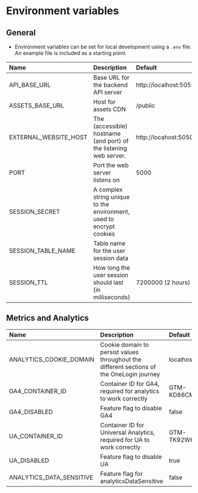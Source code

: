 # Environment variables

## General

- Environment variables can be set for local development using a `.env` file. An example file is included as a starting point.

| Name                  | Description                                                         | Default               |
| :-------------------- | :------------------------------------------------------------------ | :-------------------- |
| API_BASE_URL          | Base URL for the backend API server                                 | http://localhost:5055 |
| ASSETS_BASE_URL       | Host for assets CDN                                                 | /public               |
| EXTERNAL_WEBSITE_HOST | The (accessible) hostname (and port) of the listening web server.   | http://locahost:5050  |
| PORT                  | Port the web server listens on                                      | 5000                  |
| SESSION_SECRET        | A complex string unique to the environment, used to encrypt cookies |                       |
| SESSION_TABLE_NAME    | Table name for the user session data                                |                       |
| SESSION_TTL           | How long the user session should last (in milliseconds)             | 7200000 (2 hours)     |

## Metrics and Analytics

| Name                     | Description                                                                               | Default     |
| :----------------------- | :---------------------------------------------------------------------------------------- | :---------- |
| ANALYTICS_COOKIE_DOMAIN  | Cookie domain to persist values throughout the different sections of the OneLogin journey | localhost   |
| GA4_CONTAINER_ID         | Container ID for GA4, required for analytics to work correctly                            | GTM-KD86CMZ |
| GA4_DISABLED             | Feature flag to disable GA4                                                               | false       |
| UA_CONTAINER_ID          | Container ID for Universal Analytics, required for UA to work correctly                   | GTM-TK92W68 |
| UA_DISABLED              | Feature flag to disable UA                                                                | true        |
| ANALYTICS_DATA_SENSITIVE | Feature flag for analyticsDataSensitive                                                   | false       |
